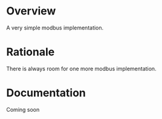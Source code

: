# Overview
A very simple modbus implementation. 

# Rationale
There is always room for one more modbus implementation.

# Documentation
Coming soon
 
